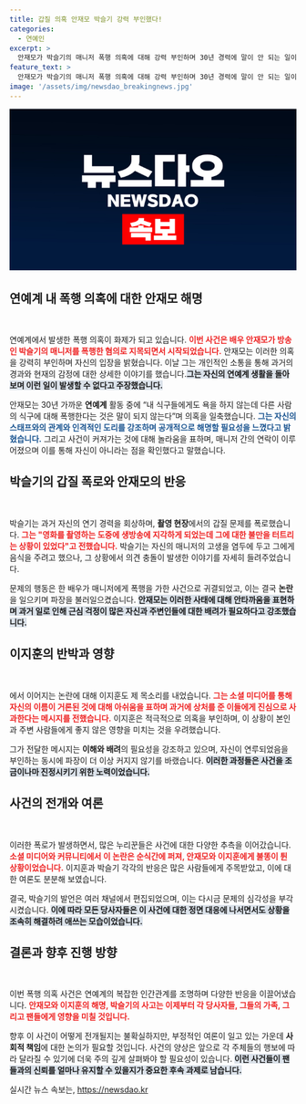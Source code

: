 ```yaml
---
title: 갑질 의혹 안재모 박슬기 강력 부인했다!
categories:
  - 연예인
excerpt: >
  안재모가 박슬기의 매니저 폭행 의혹에 대해 강력 부인하며 30년 경력에 말이 안 되는 일이라고 반박했다. 이지훈 또한 언급된 사건에 대해 사과하며 추측을 부인, 논란이 커지는 가운데 과거와 현재가 얽힌 복잡한 진실 공방이 계속되고 있다.
feature_text: >
  안재모가 박슬기의 매니저 폭행 의혹에 대해 강력 부인하며 30년 경력에 말이 안 되는 일이라고 반박했다. 이지훈 또한 언급된 사건에 대해 사과하며 추측을 부인, 논란이 커지는 가운데 과거와 현재가 얽힌 복잡한 진실 공방이 계속되고 있다.
image: '/assets/img/newsdao_breakingnews.jpg'
---
```


<p><img src="/assets/img/newsdao_breakingnews.jpg" alt="implanttips 속보" /></p>

<h2 data-ke-size="size26">연예계 내 폭행 의혹에 대한 안재모 해명</h2>

<p data-ke-size="size16">&nbsp;</p>

<p>연예계에서 발생한 폭행 의혹이 화제가 되고 있습니다. <b><span style="color: #ee2323;">이번 사건은 배우 안재모가 방송인 박슬기의 매니저를 폭행한 혐의로 지목되면서 시작되었습니다.</span></b> 안재모는 이러한 의혹을 강력히 부인하며 자신의 입장을 밝혔습니다. 이날 그는 개인적인 소통을 통해 과거의 경과와 현재의 감정에 대한 상세한 이야기를 했습니다.<b><span style="background-color: #21538527;">그는 자신의 연예계 생활을 돌아보며 이런 일이 발생할 수 없다고 주장했습니다.</span></b></p>

<p>안재모는 30년 가까운 <b>연예계</b> 활동 중에 “내 식구들에게도 욕을 하지 않는데 다른 사람의 식구에 대해 폭행한다는 것은 말이 되지 않는다”며 의혹을 일축했습니다. <b><span style="color: #1a5490;">그는 자신의 스태프와의 관계와 인격적인 도리를 강조하며 공개적으로 해명할 필요성을 느꼈다고 밝혔습니다.</span></b> 그리고 사건이 커져가는 것에 대해 놀라움을 표하며, 매니저 간의 연락이 이루어졌으며 이를 통해 자신이 아니라는 점을 확인했다고 말했습니다. </p>

<h2 data-ke-size="size26">박슬기의 갑질 폭로와 안재모의 반응</h2>

<p data-ke-size="size16">&nbsp;</p>

<p>박슬기는 과거 자신의 연기 경력을 회상하며, <b>촬영 현장</b>에서의 갑질 문제를 폭로했습니다. <b><span style="color: #ee2323;">그는 "영화를 촬영하는 도중에 생방송에 지각하게 되었는데 그에 대한 불만을 터트리는 상황이 있었다"고 전했습니다.</span></b> 박슬기는 자신의 매니저의 고생을 염두에 두고 그에게 음식을 주려고 했으나, 그 상황에서 의견 충돌이 발생한 이야기를 자세히 들려주었습니다. </p>

<p>문제의 행동은 한 배우가 매니저에게 폭행을 가한 사건으로 귀결되었고, 이는 결국 <b>논란</b>을 일으키며 파장을 불러일으켰습니다. <b><span style="background-color: #21538527;">안재모는 이러한 사태에 대해 안타까움을 표현하며 과거 일로 인해 근심 걱정이 많은 자신과 주변인들에 대한 배려가 필요하다고 강조했습니다.</span></b></p>

<h2 data-ke-size="size26">이지훈의 반박과 영향</h2>

<p data-ke-size="size16">&nbsp;</p> 

<p>에서 이어지는 논란에 대해 이지훈도 제 목소리를 내었습니다. <b><span style="color: #ee2323;">그는 소셜 미디어를 통해 자신의 이름이 거론된 것에 대해 아쉬움을 표하며 과거에 상처를 준 이들에게 진심으로 사과한다는 메시지를 전했습니다.</span></b> 이지훈은 적극적으로 의혹을 부인하며, 이 상황이 본인과 주변 사람들에게 좋지 않은 영향을 미치는 것을 우려했습니다. </p>

<p>그가 전달한 메시지는 <b>이해와 배려</b>의 필요성을 강조하고 있으며, 자신이 연루되었음을 부인하는 동시에 파장이 더 이상 커지지 않기를 바랬습니다. <b><span style="background-color: #21538527;">이러한 과정들은 사건을 조금이나마 진정시키기 위한 노력이었습니다.</span></b></p>

<h2 data-ke-size="size26">사건의 전개와 여론</h2>

<p data-ke-size="size16">&nbsp;</p>

<p>이러한 폭로가 발생하면서, 많은 누리꾼들은 사건에 대한 다양한 추측을 이어갔습니다. <b><span style="color: #ee2323;">소셜 미디어와 커뮤니티에서 이 논란은 순식간에 퍼져, 안재모와 이지훈에게 불똥이 튄 상황이었습니다.</span></b> 이지훈과 박슬기 각각의 반응은 많은 사람들에게 주목받았고, 이에 대한 여론도 분분해 보였습니다.</p>

<p>결국, 박슬기의 발언은 여러 채널에서 편집되었으며, 이는 다시금 문제의 심각성을 부각시켰습니다. <b><span style="background-color: #21538527;">이에 따라 모든 당사자들은 이 사건에 대한 정면 대응에 나서면서도 상황을 조속히 해결하려 애쓰는 모습이었습니다.</span></b> </p>

<h2 data-ke-size="size26">결론과 향후 진행 방향</h2>

<p data-ke-size="size16">&nbsp;</p>

<p>이번 폭행 의혹 사건은 연예계의 복잡한 인간관계를 조명하며 다양한 반응을 이끌어냈습니다. <b><span style="color: #ee2323;">안재모와 이지훈의 해명, 박슬기의 사고는 이제부터 각 당사자들, 그들의 가족, 그리고 팬들에게 영향을 미칠 것입니다.</span></b> </p>

<p>향후 이 사건이 어떻게 전개될지는 불확실하지만, 부정적인 여론이 일고 있는 가운데 <b>사회적 책임</b>에 대한 논의가 필요할 것입니다. 사건의 양상은 앞으로 각 주체들의 행보에 따라 달라질 수 있기에 더욱 주의 깊게 살펴봐야 할 필요성이 있습니다. <b><span style="background-color: #21538527;">이런 사건들이 팬들과의 신뢰를 얼마나 유지할 수 있을지가 중요한 후속 과제로 남습니다.</span></b> </p>

<p data-ke-size="size16"></p>
실시간 뉴스 속보는, <a href="https://newsdao.kr" rel="dofollow">https://newsdao.kr</a>


